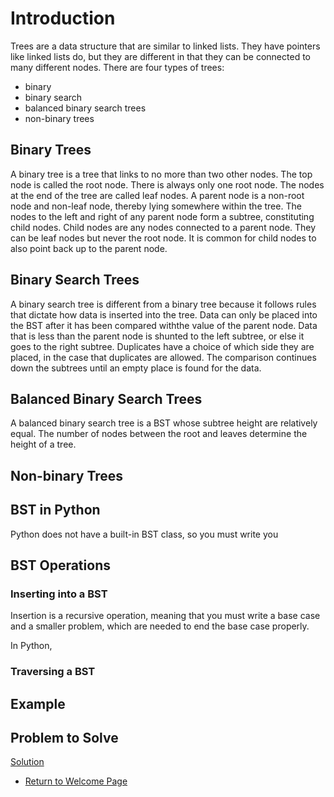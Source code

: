 # Introduction
Trees are a data structure that are similar to linked lists. They have pointers like linked lists do, but they are different in that they can be connected to many different nodes. 
There are four types of trees: 
- binary
- binary search
- balanced binary search trees
- non-binary trees

## Binary Trees
A binary tree is a tree that links to no more than two other nodes. The top node is called the root node. There is always only one root node. The nodes at the end of the tree are called leaf nodes. A parent node is a non-root node and non-leaf node, thereby lying somewhere within the tree. The nodes to the left and right of any parent node form a subtree, constituting child nodes. Child nodes are any nodes connected to a parent node. They can be leaf nodes but never the root node. It is common for child nodes to also point back up to the parent node.

## Binary Search Trees
A binary search tree is different from a binary tree because it follows rules that dictate how data is inserted into the tree. Data can only be placed into the BST after it has been compared withthe value of the parent node. Data that is less than the parent node is shunted to the left subtree, or else it goes to the right subtree. Duplicates have a choice of which side they are placed, in the case that duplicates are allowed. The comparison continues down the subtrees until an empty place is found for the data.

## Balanced Binary Search Trees
A balanced binary search tree is a BST whose subtree height are relatively equal. The number of nodes between the root and leaves determine the height of a tree.

## Non-binary Trees


## BST in Python
Python does not have a built-in BST class, so you must write you

## BST Operations
### Inserting into a BST
Insertion is a recursive operation, meaning that you must write a base case and a smaller problem, which are needed to end the base case properly.

In Python, 
### Traversing a BST
## Example
## Problem to Solve


[Solution](.py)
- [Return to Welcome Page](0-welcome.md)

